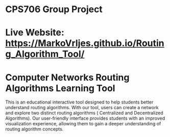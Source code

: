 # CPS706 Group Project
# Live Website: https://MarkoVrljes.github.io/Routing_Algorithm_Tool/

# Computer Networks Routing Algorithms Learning Tool

This is an educational interactive tool designed to help students better understand routing algorithms. 
With our tool, users can create a network and explore two distinct routing algorithms ( Centralized and Decentralized Algorithms). 
Our user-friendly interface provides students with an improved visualization experience, allowing them to gain a deeper understanding of routing algorithm concepts.
